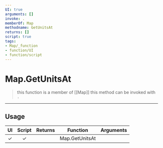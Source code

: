 ```yaml
---
UI: true
arguments: []
invoke: .
memberOf: Map
methodname: GetUnitsAt
returns: []
script: true
tags:
- Map/_function
- function/UI
- function/script
---
```

# Map.GetUnitsAt
> this function is a member of [[Map]]
> this method can be invoked with `.`
-----
## Usage
|  UI | Script | Returns | Function | Arguments |
|:---:|:------:|-------:|:--------:|:---------|
|✓|✓||Map.GetUnitsAt||
